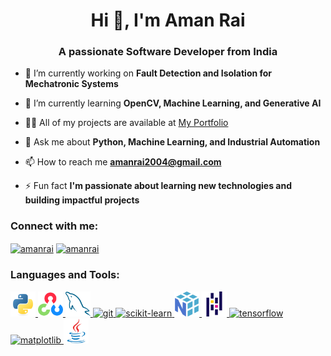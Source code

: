 <h1 align="center">Hi 👋, I'm Aman Rai</h1>
<h3 align="center">A passionate Software Developer from India</h3>

<p> </p>

- 🔭 I’m currently working on **Fault Detection and Isolation for Mechatronic Systems**

- 🌱 I’m currently learning **OpenCV, Machine Learning, and Generative AI**

- 👨‍💻 All of my projects are available at [My Portfolio](https://github.com/AmanRai)

- 💬 Ask me about **Python, Machine Learning, and Industrial Automation**

- 📫 How to reach me **amanrai2004@gmail.com**

- ⚡ Fun fact **I'm passionate about learning new technologies and building impactful projects**

<h3 align="left">Connect with me:</h3>
<p align="left">
<a href="https://www.linkedin.com/in/amanrai2004/" target="blank"><img align="center" src="https://cdn.jsdelivr.net/npm/simple-icons@3.1.0/icons/linkedin.svg" alt="amanrai" height="30" width="40" /></a>
<a href="https://www.instagram.com/____aman_rai____/" target="blank"><img align="center" src="https://cdn.jsdelivr.net/npm/simple-icons@3.1.0/icons/instagram.svg" alt="amanrai" height="30" width="40" /></a>
</p>

<h3 align="left">Languages and Tools:</h3>
<p align="left"> 
<a href="https://www.python.org" target="_blank"> <img src="https://raw.githubusercontent.com/devicons/devicon/master/icons/python/python-original.svg" alt="python" width="40" height="40"/> </a> 
<a href="https://opencv.org/" target="_blank"> <img src="https://raw.githubusercontent.com/devicons/devicon/master/icons/opencv/opencv-original.svg" alt="opencv" width="40" height="40"/> </a> 
<a href="https://www.mysql.com/" target="_blank"> <img src="https://raw.githubusercontent.com/devicons/devicon/master/icons/mysql/mysql-original.svg" alt="mysql" width="40" height="40"/> </a> 
<a href="https://git-scm.com/" target="_blank"> <img src="https://www.vectorlogo.zone/logos/git-scm/git-scm-icon.svg" alt="git" width="40" height="40"/> </a> 
<a href="https://scikit-learn.org/" target="_blank"> <img src="https://raw.githubusercontent.com/scikit-learn/scikit-learn/main/doc/logos/scikit-learn-logo.png" alt="scikit-learn" width="40" height="40"/> </a> 
<a href="https://numpy.org/" target="_blank"> <img src="https://raw.githubusercontent.com/devicons/devicon/master/icons/numpy/numpy-original.svg" alt="numpy" width="40" height="40"/> </a> 
<a href="https://pandas.pydata.org/" target="_blank"> <img src="https://raw.githubusercontent.com/devicons/devicon/master/icons/pandas/pandas-original.svg" alt="pandas" width="40" height="40"/> </a> 
<a href="https://www.tensorflow.org/" target="_blank"> <img src="https://www.vectorlogo.zone/logos/tensorflow/tensorflow-icon.svg" alt="tensorflow" width="40" height="40"/> </a> 
<a href="https://matplotlib.org/" target="_blank"> <img src="https://matplotlib.org/_static/images/logo2.svg" alt="matplotlib" width="40" height="40"/> </a>
<a href="https://www.java.com/" target="_blank"> <img src="https://raw.githubusercontent.com/devicons/devicon/master/icons/java/java-original.svg" alt="java" width="40" height="40"/> </a>
</p>
